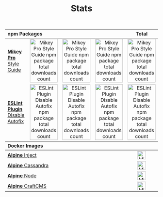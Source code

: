 <!DOCTYPE html>
<h1 align="center">Stats</h1>
<br />
<table align="center">
  <thead>
    <tr>
      <th align="left" colspan="4">npm Packages</th>
      <th align="center">Total</th>
    </tr>
  </thead>
  <tbody>
    <tr>
      <td valign="center">
        <a href="https://github.com/mikey-pro/style-guide">
          <b>Mikey Pro</b>
          Style Guide
        </a>
      </td>
      <td valign="center" align="center">
        <a href="https://www.npmjs.com/package/@mikey-pro/style-guide">
          <img
            src="https://img.shields.io/npm/dw/mikey-pro?color=rgba%280%2C0%2C0%2C0%29&style=for-the-badge&label="
            alt="Mikey Pro Style Guide npm package total downloads count"
            style="width: 100%; height: 100%"
          />
        </a>
      </td>
      <td valign="center" align="center">
        <a href="https://www.npmjs.com/package/@mikey-pro/style-guide">
          <img
            src="https://img.shields.io/npm/dm/mikey-pro?color=rgba%280%2C0%2C0%2C0%29&style=for-the-badge&label="
            alt="Mikey Pro Style Guide npm package total downloads count"
            style="width: 100%; height: 100%"
          />
        </a>
      </td>
      <td valign="center" align="center">
        <a href="https://www.npmjs.com/package/@mikey-pro/style-guide">
          <img
            src="https://img.shields.io/npm/dy/mikey-pro?color=rgba%280%2C0%2C0%2C0%29&style=for-the-badge&label="
            alt="Mikey Pro Style Guide npm package total downloads count"
            style="width: 100%; height: 100%"
          />
        </a>
      </td>
      <td valign="center" align="center">
        <a href="https://www.npmjs.com/package/@mikey-pro/style-guide">
          <img
            src="https://img.shields.io/npm/dt/mikey-pro?color=rgba%280%2C0%2C0%2C0%29&style=for-the-badge&label="
            alt="Mikey Pro Style Guide npm package total downloads count"
            style="width: 100%; height: 100%"
          />
        </a>
      </td>
    </tr>
    <tr>
      <td valign="center">
        <a href="https://github.com/chiefmikey/eslint-plugin-disable-autofix">
          <b>ESLint Plugin</b>
          Disable Autofix
        </a>
      </td>
      <td valign="center" align="center">
        <a
          href="https://www.npmjs.com/package/eslint-plugin-disable-autofix"
          style="height: 0"
        >
          <img
            src="https://img.shields.io/npm/dw/eslint-plugin-disable-autofix?color=rgba%280%2C0%2C0%2C0%29&style=for-the-badge&label="
            alt="ESLint Plugin Disable Autofix npm package total downloads count"
            style="width: 100%; height: 100%"
          />
        </a>
      </td>
      <td valign="center" align="center">
        <a
          href="https://www.npmjs.com/package/eslint-plugin-disable-autofix"
          style="height: 0"
        >
          <img
            src="https://img.shields.io/npm/dm/eslint-plugin-disable-autofix?color=rgba%280%2C0%2C0%2C0%29&style=for-the-badge&label="
            alt="ESLint Plugin Disable Autofix npm package total downloads count"
            style="width: 100%; height: 100%"
          />
        </a>
      </td>
      <td valign="center" align="center">
        <a
          href="https://www.npmjs.com/package/eslint-plugin-disable-autofix"
          style="height: 0"
        >
          <img
            src="https://img.shields.io/npm/dy/eslint-plugin-disable-autofix?color=rgba%280%2C0%2C0%2C0%29&style=for-the-badge&label="
            alt="ESLint Plugin Disable Autofix npm package total downloads count"
            style="width: 100%; height: 100%"
          />
        </a>
      </td>
      <td valign="center" align="center">
        <a
          href="https://www.npmjs.com/package/eslint-plugin-disable-autofix"
          style="height: 0"
        >
          <img
            src="https://img.shields.io/npm/dt/eslint-plugin-disable-autofix?color=rgba%280%2C0%2C0%2C0%29&style=for-the-badge&label="
            alt="ESLint Plugin Disable Autofix npm package total downloads count"
            style="width: 100%; height: 100%"
          />
        </a>
      </td>
    </tr>
  </tbody>
  <thead>
    <tr>
      <th align="left" colspan="5">Docker Images</th>
    </tr>
  </thead>
  <tbody>
    <tr>
      <td valign="center" colspan="4">
        <a
          href="https://github.com/chiefmikey/docker-images/tree/main/alpine-inject"
        >
          <b>Alpine</b>
          Inject
        </a>
      </td>
      <td valign="center" align="center">
        <a
          href="https://hub.docker.com/repository/docker/chiefmikey/alpine-inject"
        >
          <img
            src="https://img.shields.io/docker/pulls/chiefmikey/alpine-inject?color=rgba%280%2C0%2C0%2C0%29&style=for-the-badge&label="
            alt="Mikey Pro Style Guide npm package total downloads count"
            style="height: 28px"
          />
        </a>
      </td>
    </tr>
    <tr>
      <td valign="center" colspan="4">
        <a
          href="https://github.com/chiefmikey/docker-images/tree/main/alpine-cassandra"
        >
          <b>Alpine</b>
          Cassandra
        </a>
      </td>
      <td valign="center" align="center">
        <a
          href="https://hub.docker.com/repository/docker/chiefmikey/alpine-cassandra"
        >
          <img
            src="https://img.shields.io/docker/pulls/chiefmikey/alpine-cassandra?color=rgba%280%2C0%2C0%2C0%29&style=for-the-badge&label="
            alt="Mikey Pro Style Guide npm package total downloads count"
            style="height: 28px"
          />
        </a>
      </td>
    </tr>
    <tr>
      <td valign="center" colspan="4">
        <a
          href="https://github.com/chiefmikey/docker-images/tree/main/alpine-node"
        >
          <b>Alpine</b>
          Node
        </a>
      </td>
      <td valign="center" align="center">
        <a
          href="https://hub.docker.com/repository/docker/chiefmikey/alpine-node"
        >
          <img
            src="https://img.shields.io/docker/pulls/chiefmikey/alpine-node?color=rgba%280%2C0%2C0%2C0%29&style=for-the-badge&label="
            alt="Mikey Pro Style Guide npm package total downloads count"
            style="height: 28px"
          />
        </a>
      </td>
    </tr>
    <tr>
      <td valign="center" colspan="4">
        <a
          href="https://github.com/chiefmikey/docker-images/tree/main/alpine-craftcms"
        >
          <b>Alpine</b>
          CraftCMS
        </a>
      </td>
      <td valign="center" align="center">
        <a
          href="https://hub.docker.com/repository/docker/chiefmikey/alpine-craftcms"
        >
          <img
            src="https://img.shields.io/docker/pulls/chiefmikey/alpine-craftcms?color=rgba%280%2C0%2C0%2C0%29&style=for-the-badge&label="
            alt="Mikey Pro Style Guide npm package total downloads count"
            style="height: 28px"
          />
        </a>
      </td>
    </tr>
  </tbody>
</table>
